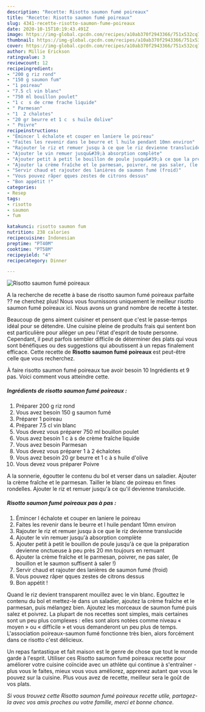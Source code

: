 ```yaml
---
description: "Recette: Risotto saumon fumé poireaux"
title: "Recette: Risotto saumon fumé poireaux"
slug: 4341-recette-risotto-saumon-fume-poireaux
date: 2020-10-15T10:19:43.491Z
image: https://img-global.cpcdn.com/recipes/a10ab370f2943366/751x532cq70/risotto-saumon-fume-poireaux-photo-principale-de-la-recette.jpg
thumbnail: https://img-global.cpcdn.com/recipes/a10ab370f2943366/751x532cq70/risotto-saumon-fume-poireaux-photo-principale-de-la-recette.jpg
cover: https://img-global.cpcdn.com/recipes/a10ab370f2943366/751x532cq70/risotto-saumon-fume-poireaux-photo-principale-de-la-recette.jpg
author: Millie Erickson
ratingvalue: 3
reviewcount: 12
recipeingredient:
- "200 g riz rond"
- "150 g saumon fum"
- "1 poireau"
- "7.5 cl vin blanc"
- "750 ml bouillon poulet"
- "1 c  s de crme frache liquide"
- " Parmesan"
- "1  2 chalotes"
- "20 gr beurre et 1 c  s huile dolive"
- " Poivre"
recipeinstructions:
- "Émincer l échalote et couper en laniere le poireau"
- "Faites les revenir dans le beurre et l huile pendant 10mn environ"
- "Rajouter le riz et remuer jusqu à ce que le riz devienne translucide"
- "Ajouter le vin remuer jusqu&#39;à absorption complète"
- "Ajouter petit à petit le bouillon de poule jusqu&#39;à ce que la préparation devienne onctueuse à peu près 20 mn toujours en remuant"
- "Ajouter la crème fraîche et le parmesan, poivrer, ne pas saler, (le bouillon et le saumon suffisent à saler !)"
- "Servir chaud et rajouter des lanières de saumon fumé (froid)"
- "Vous pouvez râper qques zestes de citrons dessus"
- "Bon appétit !"
categories:
- Resep
tags:
- risotto
- saumon
- fum

katakunci: risotto saumon fum 
nutrition: 238 calories
recipecuisine: Indonesian
preptime: "PT40M"
cooktime: "PT58M"
recipeyield: "4"
recipecategory: Dinner

---
```



![Risotto saumon fumé poireaux](https://img-global.cpcdn.com/recipes/a10ab370f2943366/751x532cq70/risotto-saumon-fume-poireaux-photo-principale-de-la-recette.jpg)

A la recherche de recette à base de risotto saumon fumé poireaux parfaite ?? ne cherchez plus! Nous vous fournissons uniquement le meilleur risotto saumon fumé poireaux ici. Nous avons un grand nombre de recette à tester.

Beaucoup de gens aiment cuisiner et pensent que c'est le passe-temps idéal pour se détendre. Une cuisine pleine de produits frais qui sentent bon est particulière pour alléger un peu l'état d'esprit de toute personne. Cependant, il peut parfois sembler difficile de déterminer des plats qui vous sont bénéfiques ou des suggestions qui aboutissent à un repas finalement efficace. Cette recette de <strong> Risotto saumon fumé poireaux </strong> est peut-être celle que vous recherchez.

<!--inarticleads1-->

À faire risotto saumon fumé poireaux tue avoir besoin 10 Ingrédients et 9 pas. Voici comment vous atteindre cette.

##### Ingrédients de risotto saumon fumé poireaux :

1. Préparer 200 g riz rond
1. Vous avez besoin 150 g saumon fumé
1. Préparer 1 poireau
1. Préparer 7.5 cl vin blanc
1. Vous devez vous préparer 750 ml bouillon poulet
1. Vous avez besoin 1 c à s de crème fraîche liquide
1. Vous avez besoin  Parmesan
1. Vous devez vous préparer 1 à 2 échalotes
1. Vous avez besoin 20 gr beurre et 1 c à s huile d&#39;olive
1. Vous devez vous préparer  Poivre


A la sonnerie, égoutter le contenu du bol et verser dans un saladier. Ajouter la crème fraîche et le parmesan. Tailler le blanc de poireau en fines rondelles. Ajouter le riz et remuer jusqu&#39;à ce qu&#39;il devienne translucide. 

<!--inarticleads2-->

##### Risotto saumon fumé poireaux pas à pas :

1. Émincer l échalote et couper en laniere le poireau
1. Faites les revenir dans le beurre et l huile pendant 10mn environ
1. Rajouter le riz et remuer jusqu à ce que le riz devienne translucide
1. Ajouter le vin remuer jusqu&#39;à absorption complète
1. Ajouter petit à petit le bouillon de poule jusqu&#39;à ce que la préparation devienne onctueuse à peu près 20 mn toujours en remuant
1. Ajouter la crème fraîche et le parmesan, poivrer, ne pas saler, (le bouillon et le saumon suffisent à saler !)
1. Servir chaud et rajouter des lanières de saumon fumé (froid)
1. Vous pouvez râper qques zestes de citrons dessus
1. Bon appétit !


Quand le riz devient transparent mouillez avec le vin blanc. Egouttez le contenu du bol et mettez-le dans un saladier, ajoutez la crème fraîche et le parmesan, puis mélangez bien. Ajoutez les morceaux de saumon fumé puis salez et poivrez. La plupart de nos recettes sont simples, mais certaines sont un peu plus complexes : elles sont alors notées comme niveau « moyen » ou « difficile » et vous demanderont un peu plus de temps. L&#39;association poireaux-saumon fumé fonctionne très bien, alors forcément dans ce risotto c&#39;est délicieux. 

<!--inarticleads1-->

<p>
Un repas fantastique et fait maison est le genre de chose que tout le monde garde à l'esprit. Utiliser ces Risotto saumon fumé poireaux recette pour améliorer votre cuisine coïncide avec un athlète qui continue à s'entraîner - plus vous le faites, mieux vous vous améliorez, apprenez autant que vous le pouvez sur la cuisine. Plus vous avez de recette, meilleur sera le goût de vos plats.
</p>

<p>
<i>Si vous trouvez cette Risotto saumon fumé poireaux recette utile, partagez-la avec vos amis proches ou votre famille, merci et bonne chance.</i>
</p>
